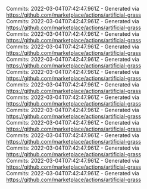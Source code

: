 Commits: 2022-03-04T07:42:47.961Z - Generated via https://github.com/marketplace/actions/artificial-grass
<br>
Commits: 2022-03-04T07:42:47.961Z - Generated via https://github.com/marketplace/actions/artificial-grass
<br>
Commits: 2022-03-04T07:42:47.961Z - Generated via https://github.com/marketplace/actions/artificial-grass
<br>
Commits: 2022-03-04T07:42:47.961Z - Generated via https://github.com/marketplace/actions/artificial-grass
<br>
Commits: 2022-03-04T07:42:47.961Z - Generated via https://github.com/marketplace/actions/artificial-grass
<br>
Commits: 2022-03-04T07:42:47.961Z - Generated via https://github.com/marketplace/actions/artificial-grass
<br>
Commits: 2022-03-04T07:42:47.961Z - Generated via https://github.com/marketplace/actions/artificial-grass
<br>
Commits: 2022-03-04T07:42:47.961Z - Generated via https://github.com/marketplace/actions/artificial-grass
<br>
Commits: 2022-03-04T07:42:47.961Z - Generated via https://github.com/marketplace/actions/artificial-grass
<br>
Commits: 2022-03-04T07:42:47.961Z - Generated via https://github.com/marketplace/actions/artificial-grass
<br>
Commits: 2022-03-04T07:42:47.961Z - Generated via https://github.com/marketplace/actions/artificial-grass
<br>
Commits: 2022-03-04T07:42:47.961Z - Generated via https://github.com/marketplace/actions/artificial-grass
<br>
Commits: 2022-03-04T07:42:47.961Z - Generated via https://github.com/marketplace/actions/artificial-grass
<br>
Commits: 2022-03-04T07:42:47.961Z - Generated via https://github.com/marketplace/actions/artificial-grass
<br>
